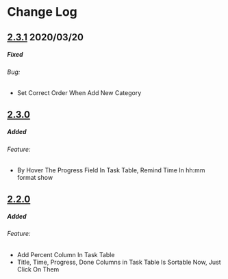 # Change Log

## [2.3.1](https://github.com/free-byte/dani-pad/tree/V2.3.1) 2020/03/20

##### Fixed
###### Bug:
* Set Correct Order When Add New Category

## [2.3.0](https://github.com/free-byte/dani-pad/tree/V2.3.0)

##### Added
###### Feature:
* By Hover The Progress Field In Task Table, Remind Time In hh:mm format show

## [2.2.0](https://github.com/free-byte/dani-pad/tree/V2.2.0)

##### Added
###### Feature:
* Add Percent Column In Task Table
* Title, Time, Progress, Done Columns in Task Table Is Sortable Now, Just Click On Them

<!--
PATTERN 
#####Added
#####Changed
#####Fixed
#####Removed

######Feature
######Improve
######Bug
-->